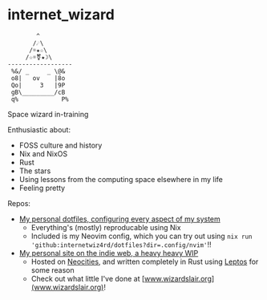 # internet_wizard

```wizard
        ^        
       /☄\       
      /☼★☆\      
     /☆☼⚧★☽\     
------------------
 %&/ _     _ \@& 
 o8|   ov    |8o 
 Qo|     3   |9P 
 gB\_________/cB
 q%            P%
```

Space wizard in-training

Enthusiastic about:

- FOSS culture and history
- Nix and NixOS
- Rust
- The stars
- Using lessons from the computing space elsewhere in my life
- Feeling pretty

Repos:

- [My personal dotfiles, configuring every aspect of my system](https://github.com/internetwiz4rd/dotfiles)
  - Everything's (mostly) reproducable using Nix
  - Included is my Neovim config, which you can try out using `nix run 'github:internetwiz4rd/dotfiles?dir=.config/nvim'`!!
- [My personal site on the indie web, a heavy heavy WIP](https://github.com/internetwiz4rd/wizards-lair)
  - Hosted on [Neocities](https://neocities.org/), and written completely in Rust using [Leptos](https://leptos.dev/) for some reason
  - Check out what little I've done at [www.wizardslair.org](www.wizardslair.org)!
